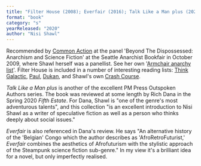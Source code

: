 ```yaml
---
title: "Filter House (2008); Everfair (2016); Talk Like a Man plus (2020)"
format: "book"
category: "s"
yearReleased: "2020"
author: "Nisi Shawl"
---
```

Recommended by <a href="http://nwsfsnews.blogspot.com/2009/10/i-wanna-read-sf-anarchy.html"> Common Action</a> at the panel 'Beyond The Dispossessed: Anarchism and Science  Fiction' at the Seattle Anarchist Bookfair in October 2009, where Shawl herself  was a panellist. See her own '<a href="http://nisi-la.livejournal.com/17054.html">Armchair  anarchy list</a>'. Filter House is included in a number of  interesting reading lists: <a href="https://thinkgalactic.org/reading-lists/by-author/">Think Galactic</a>, <a href="https://www.bustle.com/articles/112286-11-sci-fi-books-every-woman-should-read"> Paul</a>, <a href="http://invisibleuniversedoc.com/wp-content/uploads/2016/01/IU_BSF_lit_2015_3000.jpg"> Dukan</a>, and Shawl's own <a href="http://www.fantasticstoriesoftheimagination.com/a-crash-course-in-the-history-of-black-science-fiction/"> Crash Course</a>.

<i>Talk Like a Man plus</i> is another of the excellent PM Press Outspoken Authors series. The book was reviewed at some length by Rich Dana in the Spring 2020 <i>Fifth Estate</i>. For Dana, Shawl is &quot;one of the genre&#39;s most adventurous talents&quot;, and this collection &quot;is an excellent introduction to Nisi Shawl as a writer of speculative fiction as well as a person who thinks deeply about social issues.&quot;

<i>Everfair </i>is also referenced in Dana&#39;s review. He says &quot;An alternative history of the &#39;Belgian&#39; Congo which the author describes as &#39;AfroRetroFuturist,&#39; <i>Everfair </i>combines the aesthetics of Afrofuturism with the stylistic approach of the Steampunk science fiction sub-genre.&quot; In my view it&#39;s a brilliant idea for a novel, but only imperfectly realised.
 

